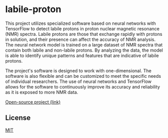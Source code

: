 # labile-proton

This project utilizes specialized software based on neural networks with TensorFlow to detect labile protons in proton nuclear magnetic resonance (NMR) spectra. Labile protons are those that exchange rapidly with protons in solution, and their presence can affect the accuracy of NMR analysis. The neural network model is trained on a large dataset of NMR spectra that contain both labile and non-labile protons. By analyzing the data, the model is able to identify unique patterns and features that are indicative of labile protons.

The project's software is designed to work with one-dimensional. The software is also flexible and can be customized to meet the specific needs of individual researchers. The use of neural networks and TensorFlow allows for the software to continuously improve its accuracy and reliability as it is exposed to more NMR data.

[Open-source project (link)](https://my.cheminfo.org/?viewURL=https%3A%2F%2Fmyviews.cheminfo.org%2Fdb%2Fvisualizer%2Fentry%2Ff9c3339959c03ff7d68ef1c55d5bab4e%2Fview.json)

## License

[MIT](./LICENSE)
